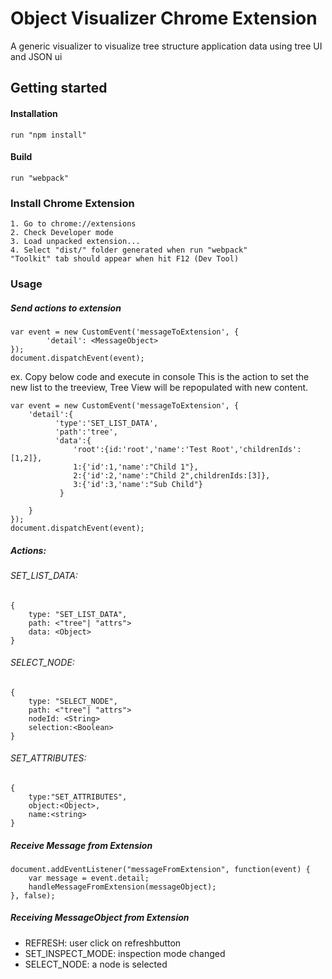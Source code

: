 Object Visualizer Chrome Extension
==================================

A generic visualizer to visualize tree structure application data using tree UI and JSON ui

Getting started
---------------
#### Installation
    run "npm install"
#### Build
    run "webpack"
### Install Chrome Extension
    1. Go to chrome://extensions
    2. Check Developer mode
    3. Load unpacked extension...
    4. Select "dist/" folder generated when run "webpack"
    "Toolkit" tab should appear when hit F12 (Dev Tool)
### Usage
##### Send actions to extension

    var event = new CustomEvent('messageToExtension', {
			'detail': <MessageObject>
	});
	document.dispatchEvent(event);

ex. Copy below code and execute in console
This is the action to set the new list to the treeview, Tree View will be repopulated with new content.

    var event = new CustomEvent('messageToExtension', {
		'detail':{
              'type':'SET_LIST_DATA',
              'path':'tree',
              'data':{
                  'root':{id:'root','name':'Test Root','childrenIds':[1,2]},
                  1:{'id':1,'name':"Child 1"},
                  2:{'id':2,'name':"Child 2",childrenIds:[3]},
                  3:{'id':3,'name':"Sub Child"}
               }

        }
	});
	document.dispatchEvent(event);

##### Actions:

###### SET_LIST_DATA:
    {
        type: "SET_LIST_DATA",
        path: <"tree"| "attrs">
        data: <Object>
    }
###### SELECT_NODE:
    {
        type: "SELECT_NODE",
        path: <"tree"| "attrs">
        nodeId: <String>
        selection:<Boolean>
    }
###### SET_ATTRIBUTES:
    {
        type:"SET_ATTRIBUTES",
        object:<Object>,
        name:<string>
    }



##### Receive Message from Extension
    document.addEventListener("messageFromExtension", function(event) {
		var message = event.detail;
		handleMessageFromExtension(messageObject);
	}, false);

##### Receiving MessageObject from Extension
* REFRESH: user click on refreshbutton
* SET_INSPECT_MODE:  inspection mode changed
* SELECT_NODE: a node is selected